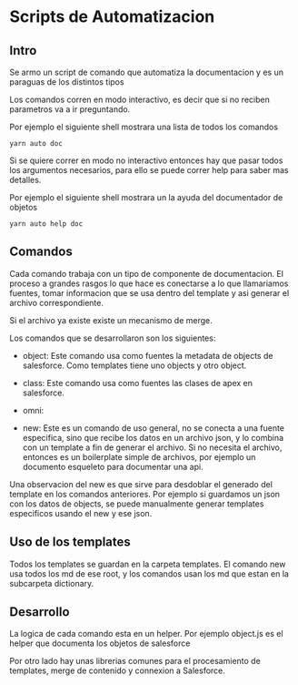 # Scripts de Automatizacion

## Intro

Se armo un script de comando que automatiza la documentacion y es un paraguas de los distintos tipos

Los comandos corren en modo interactivo, es decir que si no reciben parametros va a ir preguntando.

Por ejemplo el siguiente shell mostrara una lista de todos los comandos

```
yarn auto doc
```

Si se quiere correr en modo no interactivo entonces hay que pasar todos los argumentos necesarios, para ello se puede correr help para saber mas detalles.

Por ejemplo el siguiente shell mostrara un la ayuda del documentador de objetos

```
yarn auto help doc
```

## Comandos

Cada comando trabaja con un tipo de componente de documentacion. El proceso a grandes rasgos lo que hace es conectarse a lo que llamariamos fuentes, tomar informacion que se usa dentro del template y asi generar el archivo correspondiente.

Si el archivo ya existe existe un mecanismo de merge.

Los comandos que se desarrollaron son los siguientes:

- object: Este comando usa como fuentes la metadata de objects de salesforce. Como templates tiene uno objects y otro object.

- class: Este comando usa como fuentes las clases de apex en salesforce.

- omni:

- new: Este es un comando de uso general, no se conecta a una fuente especifica, sino que recibe los datos en un archivo json, y lo combina con un template a fin de generar el archivo.
  Si no necesita el archivo, entonces es un boilerplate simple de archivos, por ejemplo un documento esqueleto para documentar una api.

Una observacion del new es que sirve para desdoblar el generado del template en los comandos anteriores. Por ejemplo si guardamos un json con los datos de objects, se puede manualmente generar templates especificos usando el new y ese json.

## Uso de los templates

Todos los templates se guardan en la carpeta templates. El comando new usa todos los md de ese root, y los comandos usan los md que estan en la subcarpeta dictionary.

## Desarrollo

La logica de cada comando esta en un helper. Por ejemplo object.js es el helper que documenta los objetos de salesforce

Por otro lado hay unas librerias comunes para el procesamiento de templates, merge de contenido y connexion a Salesforce.
